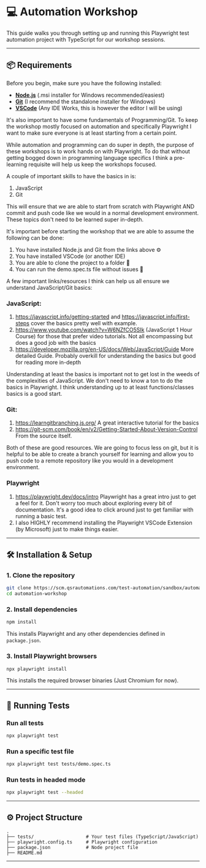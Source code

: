 
# 💻 Automation Workshop 

This guide walks you through setting up and running this Playwright test automation project with TypeScript for our workshop sessions.

---

## 📦 Requirements

Before you begin, make sure you have the following installed:

- **[Node.js](https://nodejs.org/)** (.msi installer for Windows recommended/easiest)
- **[Git](https://git-scm.com/)** (I recommend the standalone installer for Windows)
- **[VSCode](https://code.visualstudio.com/download)** (Any IDE Works, this is however the editor I will be using)

It's also important to have some fundamentals of Programming/Git. To keep the workshop mostly focused on automation and specifically Playwright I want to make sure everyone is at least starting from a certain point.

While automation and programming can do super in depth, the purpose of these workshops is to work hands on with Playwright. To do that without getting bogged down in programming language specifics I think a pre-learning requisite will help us keep the workshops focused.

A couple of important skills to have the basics in is:

1. JavaScript
2. Git

This will ensure that we are able to start from scratch with Playwright AND commit and push code like we would in a normal development environment. These topics don't need to be learned super in-depth.

It's important before starting the workshop that we are able to assume the following can be done:

1. You have installed Node.js and Git from the links above ⚙️
2. You have installed VSCode (or another IDE)
3. You are able to clone the project to a folder 💾
4. You can run the demo.spec.ts file without issues 🧪

A few important links/resources I think can help us all ensure we understand JavaScript/Git basics:

### JavaScript:
1. https://javascript.info/getting-started and https://javascript.info/first-steps cover the basics pretty well with example. 
2. https://www.youtube.com/watch?v=W6NZfCO5SIk (JavaScript 1 Hour Course) for those that prefer video tutorials. Not all encompassing but does a good job with the basics
3. https://developer.mozilla.org/en-US/docs/Web/JavaScript/Guide More detailed Guide. Probably overkill for understanding the basics but good for reading more in-depth

Understanding at least the basics is important not to get lost in the weeds of the complexities of JavaScript. We don't need to know a ton to do the basics in Playwright. I think understanding up to at least functions/classes basics is a good start. 

### Git:
1. https://learngitbranching.js.org/ A great interactive tutorial for the basics
2. https://git-scm.com/book/en/v2/Getting-Started-About-Version-Control From the source itself.

Both of these are good resources. We are going to focus less on git, but it is helpful to be able to create a branch yourself for learning and allow you to push code to a remote repository like you would in a development environment.

### Playwright
1. https://playwright.dev/docs/intro
Playwright has a great intro just to get a feel for it. Don't worry too much about exploring every bit of documentation. It's a good idea to click around just to get familiar with running a basic test.
2. I also HIGHLY recommend installing the Playwright VSCode Extension (by Microsoft) just to make things easier.

---

## 🛠️ Installation & Setup

### 1. Clone the repository

```bash
git clone https://scm.qsrautomations.com/test-automation/sandbox/automation-workshop.git
cd automation-workshop
```

### 2. Install dependencies

```bash
npm install
```

This installs Playwright and any other dependencies defined in `package.json`.

### 3. Install Playwright browsers

```bash
npx playwright install
```

This installs the required browser binaries (Just Chromium for now).

---

## 🧪 Running Tests

### Run all tests

```bash
npx playwright test
```

### Run a specific test file

```bash
npx playwright test tests/demo.spec.ts
```

### Run tests in headed mode

```bash
npx playwright test --headed
```

---

## ⚙️ Project Structure

```
.
├── tests/                   # Your test files (TypeScript/JavaScript)
├── playwright.config.ts     # Playwright configuration
├── package.json             # Node project file
├── README.md
```

---
